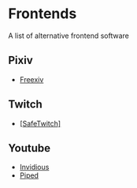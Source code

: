 # Frontends
A list of alternative frontend software


## Pixiv 
- [Freexiv](https://github.com/PrivacyDevel/freexiv)

## Twitch
- [[SafeTwitch]](https://codeberg.org/SafeTwitch/safetwitch)

## Youtube

- [Invidious](https://github.com/iv-org/invidious)<br>
- [Piped](https://github.com/TeamPiped/Piped)
